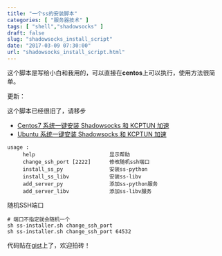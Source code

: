 ```yaml
---
title: "一个ss的安装脚本"
categories: [ "服务器技术" ]
tags: [ "shell","shadowsocks" ]
draft: false
slug: "shadowsocks_install_script"
date: "2017-03-09 07:30:00"
url: "shadowsocks_install_script.html"
---
```


这个脚本是写给小白和我用的，可以直接在**centos**上可以执行，使用方法很简单。

更新：


这个脚本已经很旧了，请移步 
 - [Centos7 系统一键安装 Shadowsocks 和 KCPTUN 加速][1]
 - [Ubuntu 系统一键安装 Shadowsocks 和 KCPTUN 加速][2]



<!--more-->


```
usage :
	 help                        显示帮助
	 change_ssh_port [2222]      修改随机ssh端口
	 install_ss_py               安装ss-python
	 install_ss_libv             安装ss-libv
	 add_server_py               添加ss-python服务
	 add_server_libv             添加ss-libv服务
```

随机SSH端口

```
# 端口不指定就会随机一个
sh ss-installer.sh change_ssh_port
sh ss-installer.sh change_ssh_port 64532
```

代码贴在[gist][3]上了，欢迎拍砖！


  [1]: https://blog.phpgao.com/auto_install_shadowsocks_and_kcptun.html
  [2]: https://blog.phpgao.com/auto_install_shadowsocks_and_kcptun-html.html
  [3]: https://gist.github.com/phpgao/49bb9d31e4371598c16b97f186b152f6